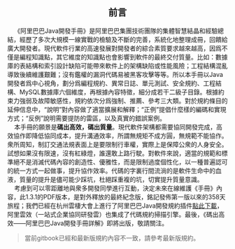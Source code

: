 ## <center>前言</center>

&nbsp;&nbsp;&nbsp;&nbsp;《阿里巴巴Java開發手冊》是阿里巴巴集團技術團隊的集體智慧結晶和經驗總結，經歷了多次大規模一線實戰的檢驗及不斷的完善，系統化地整理成冊，回饋給廣大開發者。現代軟件行業的高速發展對開發者的綜合素質要求越來越高，因爲不僅是編程知識點，其它維度的知識點也會影響到軟件的最終交付質量。比如：數據庫的表結構和索引設計缺陷可能帶來軟件上的架構缺陷或性能風險；工程結構混亂導致後續維護艱難；沒有鑑權的漏洞代碼易被黑客攻擊等等。所以本手冊以Java開發者爲中心視角，劃分爲編程規約、異常日誌、單元測試、安全規約、工程結構、MySQL數據庫六個維度，再根據內容特徵，細分成若干二級子目錄。根據約束力強弱及故障敏感性，規約依次分爲強制、推薦、參考三大類。對於規約條目的延伸信息中，“說明”對內容做了適當擴展和解釋；“正例”提倡什麼樣的編碼和實現方式；“反例”說明需要提防的雷區，以及真實的錯誤案例。 
<br>&nbsp;&nbsp;&nbsp;&nbsp;本手冊的願景是<strong>碼出高效，碼出質量</strong>。現代軟件架構都需要協同開發完成，高效協作即降低協同成本，提升溝通效率，所謂無規矩不成方圓，無規範不能協作。衆所周知，制訂交通法規表面上是要限制行車權，實際上是保障公衆的人身安全。試想如果沒有限速，沒有紅綠燈，誰還敢上路行駛。對軟件來說，適當的規範和標準絕不是消滅代碼內容的創造性、優雅性，而是限制過度個性化，以一種普遍認可的統一方式一起做事，提升協作效率。代碼的字裏行間流淌的是軟件生命中的血液，質量的提升是儘可能少踩坑，杜絕踩重複的坑，切實提升質量意識。 
<br>&nbsp;&nbsp;&nbsp;&nbsp;考慮到可以零距離地與衆多開發同學進行互動，決定未來在線維護《手冊》內容，此1.3.1的PDF版本，是對外釋放的最終紀念版，銘記發佈第一版以來的358天旅程；我們已經在杭州雲棲大會上進行了阿里巴巴Java開發規約插件[點此下載](https://github.com/alibaba/p3c)，阿里雲效（一站式企業協同研發雲）也集成了代碼規約掃描引擎。最後，《碼出高效——阿里巴巴Java開發手冊詳解》即將出版，敬請關注。 



> 當前gitbook已經和最新版規約內容不一致，請參考最新版規約。
